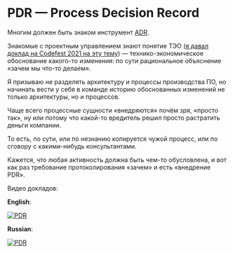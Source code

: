 # PDR — Process Decision Record

Многим должен быть знаком инструмент [ADR](https://engineering.atspotify.com/2020/04/14/when-should-i-write-an-architecture-decision-record/).

Знакомые с проектным управлением знают понятие ТЭО ([я давал доклад на Codefest 2021 на эту тему](https://www.youtube.com/watch?v=FHu6lyngi1g&list=PLFtS8Ah0wZvWS37oveJ0-D5K6V7GWUpqY)) — технико-экономическое обоснование какого-то изменения: по сути рациональное объяснение «зачем мы что-то делаем».

Я призываю не разделять архитектуру и процессы производства ПО, но начинать вести у себя в команде историю обоснованных изменений не только архитектуры, но и процессов.

Чаще всего процессные сущности «внедряются» почём зря, «просто так», ну или потому что какой-то вредитель решил просто растратить деньги компании.

То есть, по сути, или по незнанию копируется чужой процесс, или по сговору с какими-нибудь консультантами.

Кажется, что любая активность должна быть чем-то обусловлена, и вот как раз требование протоколирования «зачем» и есть «внедрение PDR».

Видео докладов: 

**English**: 

[![PDR](https://img.youtube.com/vi/oxHzIdpLjmc/0.jpg)](https://www.youtube.com/watch?v=oxHzIdpLjmc)

**Russian**:

[![PDR](https://img.youtube.com/vi/1gKdzgjRirk/0.jpg)](https://www.youtube.com/watch?v=1gKdzgjRirk)

